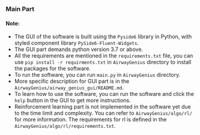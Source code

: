 ### Main Part

#### Note:
- The GUI of the software is built using the `Pyside6` library in Python, with styled component library `PySide6-Fluent-Widgets`.
- The GUI part demands python version 3.7 or above.
- All the requirements are mentioned in the `requirements.txt` file, 
you can use `pip install -r requirments.txt` in `AirwayGenius` directory to install the packages for the software.
- To run the software, you can run `main.py` in `AirwayGenius` directory.
- More specific description for GUI part is in the `AirwayGenius/airway_genius_gui/README.md`.
- To learn how to use the software, you can run the software and click the `help` button in the GUI to get more instructions.
- Reinforcement learning part is not implemented in the software yet due to the time limit and complexity. You can refer to 
`AirwayGenius/algo/rl/` for more information. The requirements for rl is defined in the `AirwayGenius/algo/rl/requirements.txt`.